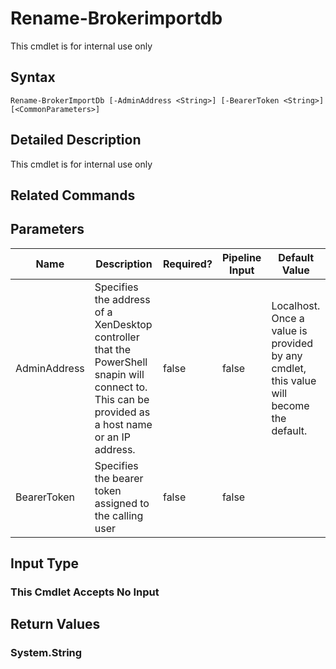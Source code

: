 ﻿
# Rename-Brokerimportdb
This cmdlet is for internal use only
## Syntax
```
Rename-BrokerImportDb [-AdminAddress <String>] [-BearerToken <String>] [<CommonParameters>]
```
## Detailed Description
This cmdlet is for internal use only


## Related Commands

## Parameters
| Name   | Description | Required? | Pipeline Input | Default Value |
| --- | --- | --- | --- | --- |
| AdminAddress | Specifies the address of a XenDesktop controller that the PowerShell snapin will connect to. This can be provided as a host name or an IP address. | false | false | Localhost. Once a value is provided by any cmdlet, this value will become the default. |
| BearerToken | Specifies the bearer token assigned to the calling user | false | false |  |

## Input Type

### This Cmdlet Accepts No Input

## Return Values

### System.String

